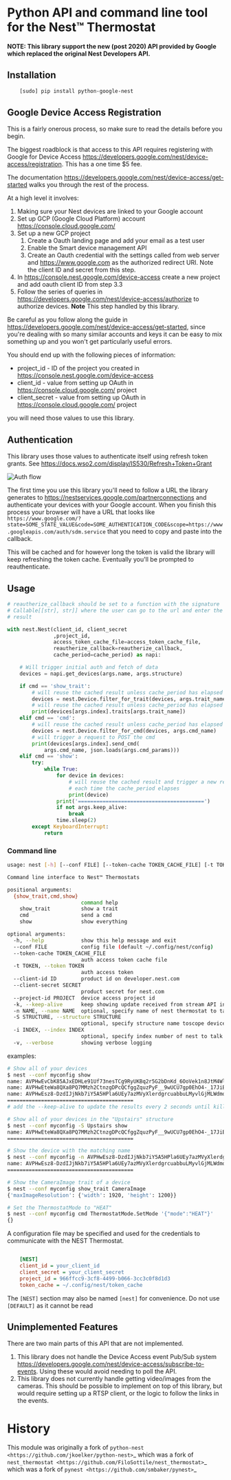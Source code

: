 # Python API and command line tool for the Nest™ Thermostat

**NOTE: This library support the new (post 2020) API provided by Google which replaced the original Nest Developers API.**

## Installation

```bash
    [sudo] pip install python-google-nest
```

## Google Device Access Registration

This is a fairly onerous process, so make sure to read the details before you begin.

The biggest roadblock is that access to this API requires registering with Google for Device Access <https://developers.google.com/nest/device-access/registration>. This has a one time $5 fee.

The documentation <https://developers.google.com/nest/device-access/get-started> walks you through the rest of the process.

At a high level it involves:

1. Making sure your Nest devices are linked to your Google account
2. Set up GCP (Google Cloud Platform) account <https://console.cloud.google.com/>
3. Set up a new GCP project
    1. Create a Oauth landing page and add your email as a test user
    2. Enable the Smart device management API
    3. Create an Oauth credential with the settings called from web server and https://www.google.com as the authorized redirect URI. Note the client ID and secret from this step.
4. In https://console.nest.google.com/device-access create a new project and add oauth client ID from step 3.3
5. Follow the series of queries in https://developers.google.com/nest/device-access/authorize to authorize devices. **Note** This step handled by this library.

Be careful as you follow along the guide in <https://developers.google.com/nest/device-access/get-started>, since you're dealing with so many similar accounts and keys it can be easy to mix something up and you won't get particularly useful errors.

You should end up with the following pieces of information:
* project_id - ID of the project you created in https://console.nest.google.com/device-access
* client_id - value from setting up OAuth in https://console.cloud.google.com/ project
* client_secret - value from setting up OAuth in https://console.cloud.google.com/ project

you will need those values to use this library.

## Authentication

This library uses those values to authenticate itself using refresh token grants. See <https://docs.wso2.com/display/IS530/Refresh+Token+Grant>

![Auth flow](https://docs.wso2.com/download/attachments/60493896/OAuth%20grant%20types%20-%20refresh-token.png?version=2&modificationDate=1510629793000&api=v2)

The first time you use this library you'll need to follow a URL the library generates to https://nestservices.google.com/partnerconnections and authenticate your devices with your Google account. When you finish this process your browser will have a URL that looks like `https://www.google.com/?state=SOME_STATE_VALUE&code=SOME_AUTHENTICATION_CODE&scope=https://www.googleapis.com/auth/sdm.service` that you need to copy and paste into the callback.

This will be cached and for however long the token is valid the library will keep refreshing the token cache. Eventually you'll be prompted to reauthenticate.

## Usage

```python
# reautherize_callback should be set to a function with the signature
# Callable[[str], str]] where the user can go to the url and enter the
# result

with nest.Nest(client_id, client_secret
               ,project_id,
               access_token_cache_file=access_token_cache_file,
               reautherize_callback=reautherize_callback,
               cache_period=cache_period) as napi:

    # Will trigger initial auth and fetch of data
    devices = napi.get_devices(args.name, args.structure)

    if cmd == 'show_trait':
        # will reuse the cached result unless cache_period has elapsed
        devices = nest.Device.filter_for_trait(devices, args.trait_name)
        # will reuse the cached result unless cache_period has elapsed
        print(devices[args.index].traits[args.trait_name])
    elif cmd == 'cmd':
        # will reuse the cached result unless cache_period has elapsed
        devices = nest.Device.filter_for_cmd(devices, args.cmd_name)
        # will trigger a request to POST the cmd
        print(devices[args.index].send_cmd(
            args.cmd_name, json.loads(args.cmd_params)))
    elif cmd == 'show':
        try:
            while True:
                for device in devices:
                    # will reuse the cached result and trigger a new request
                    # each time the cache_period elapses
                    print(device)
                print('=========================================')
                if not args.keep_alive:
                    break
                time.sleep(2)
        except KeyboardInterrupt:
            return
```

### Command line

```bash
usage: nest [-h] [--conf FILE] [--token-cache TOKEN_CACHE_FILE] [-t TOKEN] [--client-id ID] [--client-secret SECRET] [--project-id PROJECT] [-k] [-n NAME] [-S STRUCTURE] [-i INDEX] [-v] {show_trait,cmd,show} ...

Command line interface to Nest™ Thermostats

positional arguments:
  {show_trait,cmd,show}
                        command help
    show_trait          show a trait
    cmd                 send a cmd
    show                show everything

optional arguments:
  -h, --help            show this help message and exit
  --conf FILE           config file (default ~/.config/nest/config)
  --token-cache TOKEN_CACHE_FILE
                        auth access token cache file
  -t TOKEN, --token TOKEN
                        auth access token
  --client-id ID        product id on developer.nest.com
  --client-secret SECRET
                        product secret for nest.com
  --project-id PROJECT  device access project id
  -k, --keep-alive      keep showing update received from stream API in show and camera-show commands
  -n NAME, --name NAME  optional, specify name of nest thermostat to talk to
  -S STRUCTURE, --structure STRUCTURE
                        optional, specify structure name toscope device actions
  -i INDEX, --index INDEX
                        optional, specify index number of nest to talk to
  -v, --verbose         showing verbose logging
```

examples:

```bash
# Show all of your devices
$ nest --conf myconfig show
name: AVPHwEvCbK85AJxEDHLe91Uf73nesTCg9RyUKBq2r5G2bDnKd_6OoVek1n8JtM4WlGoqsJpCBQkl9ny4oPkTiLith-XSLQ where:Downstairs - THERMOSTAT(<Info: {'customName': ''}>,<Humidity: {'ambientHumidityPercent': 45}>,<Connectivity: {'status': 'ONLINE'}>,<Fan: {}>,<ThermostatMode: {'mode': 'HEAT', 'availableModes': ['HEAT', 'OFF']}>,<ThermostatEco: {'availableModes': ['OFF', 'MANUAL_ECO'], 'mode': 'OFF', 'heatCelsius': 4.4444427, 'coolCelsius': 24.444443}>,<ThermostatHvac: {'status': 'OFF'}>,<Settings: {'temperatureScale': 'CELSIUS'}>,<ThermostatTemperatureSetpoint: {'heatCelsius': 20.44426}>,<Temperature: {'ambientTemperatureCelsius': 22.75}>)
name: AVPHwEteWa8QXa8PQ7MMzh2CtnzgDPcQCfggZquzPyF__9wUCU7gp0EhO4-_17JiB4WlNupsP3dL28TJmA9-GknM6voZPw where:Upstairs - THERMOSTAT(<Info: {'customName': ''}>,<Humidity: {'ambientHumidityPercent': 44}>,<Connectivity: {'status': 'ONLINE'}>,<Fan: {}>,<ThermostatMode: {'mode': 'HEAT', 'availableModes': ['HEAT', 'OFF']}>,<ThermostatEco: {'availableModes': ['OFF', 'MANUAL_ECO'], 'mode': 'OFF', 'heatCelsius': 4.4444427, 'coolCelsius': 24.444443}>,<ThermostatHvac: {'status': 'OFF'}>,<Settings: {'temperatureScale': 'CELSIUS'}>,<ThermostatTemperatureSetpoint: {'heatCelsius': 20.44426}>,<Temperature: {'ambientTemperatureCelsius': 24.809998}>)
name: AVPHwEsz8-DzdIJjNkb7iY5A5HPla6UEy7azMVyXlerdgrcuabbuLMyvlGjMLWdmqtydqtXHWfx7GHmHMaVKSDysceL4XA where:Downstairs - DOORBELL(<Info: {'customName': ''}>,<CameraLiveStream: {'maxVideoResolution': {'width': 640, 'height': 480}, 'videoCodecs': ['H264'], 'audioCodecs': ['AAC']}>,<CameraImage: {'maxImageResolution': {'width': 1920, 'height': 1200}}>,<CameraPerson: {}>,<CameraSound: {}>,<CameraMotion: {}>,<CameraEventImage: {}>)
=========================================
# add the --keep-alive to update the results every 2 seconds until killed with keyboard interrupt

# Show all of your devices in the "Upstairs" structure
$ nest --conf myconfig -S Upstairs show
name: AVPHwEteWa8QXa8PQ7MMzh2CtnzgDPcQCfggZquzPyF__9wUCU7gp0EhO4-_17JiB4WlNupsP3dL28TJmA9-GknM6voZPw where:Upstairs - THERMOSTAT(<Info: {'customName': ''}>,<Humidity: {'ambientHumidityPercent': 44}>,<Connectivity: {'status': 'ONLINE'}>,<Fan: {}>,<ThermostatMode: {'mode': 'HEAT', 'availableModes': ['HEAT', 'OFF']}>,<ThermostatEco: {'availableModes': ['OFF', 'MANUAL_ECO'], 'mode': 'OFF', 'heatCelsius': 4.4444427, 'coolCelsius': 24.444443}>,<ThermostatHvac: {'status': 'OFF'}>,<Settings: {'temperatureScale': 'CELSIUS'}>,<ThermostatTemperatureSetpoint: {'heatCelsius': 20.44426}>,<Temperature: {'ambientTemperatureCelsius': 24.809998}>)
=========================================

# Show the device with the matching name
$ nest --conf myconfig -n AVPHwEsz8-DzdIJjNkb7iY5A5HPla6UEy7azMVyXlerdgrcuabbuLMyvlGjMLWdmqtydqtXHWfx7GHmHMaVKSDysceL4XA show
name: AVPHwEsz8-DzdIJjNkb7iY5A5HPla6UEy7azMVyXlerdgrcuabbuLMyvlGjMLWdmqtydqtXHWfx7GHmHMaVKSDysceL4XA where:Downstairs - DOORBELL(<Info: {'customName': ''}>,<CameraLiveStream: {'maxVideoResolution': {'width': 640, 'height': 480}, 'videoCodecs': ['H264'], 'audioCodecs': ['AAC']}>,<CameraImage: {'maxImageResolution': {'width': 1920, 'height': 1200}}>,<CameraPerson: {}>,<CameraSound: {}>,<CameraMotion: {}>,<CameraEventImage: {}>)
=========================================

# Show the CameraImage trait of a device
$ nest --conf myconfig show_trait CameraImage
{'maxImageResolution': {'width': 1920, 'height': 1200}}

# Set the ThermostatMode to "HEAT"
$ nest --conf myconfig cmd ThermostatMode.SetMode '{"mode":"HEAT"}'
{}
```

A configuration file may be specified and used for the credentials to communicate with the NEST Thermostat.

```ini

    [NEST]
    client_id = your_client_id
    client_secret = your_client_secret
    project_id = 966ffcc9-3cf8-4499-b066-3cc3c0f8d1d3
    token_cache = ~/.config/nest/token_cache
```

The `[NEST]` section may also be named `[nest]` for convenience. Do not use `[DEFAULT]` as it cannot be read

## Unimplemented Features

There are two main parts of this API that are not implemented.

1. This library does not handle the Device Access event Pub/Sub system <https://developers.google.com/nest/device-access/subscribe-to-events>. Using these would avoid needing to poll the API.
2. This library does not currently handle getting video/images from the cameras. This should be possible to implement on top of this library, but would require setting up a RTSP client, or the logic to follow the links in the events.

History
=======
This module was originally a fork of `python-nest <https://github.com/jkoelker/python-nest>`_
which was a fork of `nest_thermostat <https://github.com/FiloSottile/nest_thermostat>`_
which was a fork of `pynest <https://github.com/smbaker/pynest>`_
